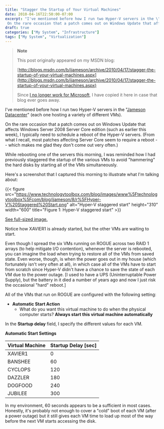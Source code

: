 ```yaml
---
title: "Stagger the Startup of Your Virtual Machines"
date: 2010-04-16T22:50:00-07:00
excerpt: "I've mentioned before how I run two Hyper-V servers in the \" Jameson Datacenter \" (each one hosting a variety of different VMs). 
 On the rare occasion that a patch comes out on Windows Update that affects Windows Server 2008 Server Core edition (such..."
draft: true
categories: ["My System", "Infrastructure"]
tags: ["My System", "Virtualization"]
---
```


> **Note**
>
> This post originally appeared on my MSDN blog:
>
> [http://blogs.msdn.com/b/jjameson/archive/2010/04/17/stagger-the-startup-of-your-virtual-machines.aspx](http://blogs.msdn.com/b/jjameson/archive/2010/04/17/stagger-the-startup-of-your-virtual-machines.aspx)
>
> Since [I no longer work for Microsoft](/blog/jjameson/2011/09/02/last-day-with-microsoft), I have copied it here in case that blog                 ever goes away.

I've mentioned before how I run two Hyper-V servers in the "[Jameson
Datacenter](/blog/jjameson/2009/09/14/the-jameson-datacenter)" (each one hosting a variety of different VMs).

On the rare occasion that a patch comes out on Windows Update that affects Windows         Server 2008 Server Core edition (such as earlier this week), I typically need to         schedule a reboot of the Hyper-V servers. (From what I recall, most patches affecting         Server Core seem to require a reboot -- which makes me glad they don't come out         very often.)

While rebooting one of the servers this morning, I was reminded how I had previously         staggered the startup of the various VMs to avoid "hammering" the hard disks by         starting all of the VMs simultaneously.

Here's a screenshot that I captured this morning to illustrate what I'm talking         about:

{{< figure
src="https://www.technologytoolbox.com/blog/images/www%5Ftechnologytoolbox%5Fcom/blog/jjameson/8/r%5FHyper-V%20Staggered%20Start.png"
alt="Hyper-V staggered start"
height="310"
width="600"
title="Figure 1: Hyper-V staggered start" >}}

[See full-sized image.](/blog/images/www_technologytoolbox_com/blog/jjameson/8/o_Hyper-V%20Staggered%20Start.png)

Notice how XAVIER1 is already started, but the other VMs are waiting to start.

Even though I spread the six VMs running on ROGUE across two RAID 1 arrays (to help         mitigate I/O contention), whenever the server is rebooted, you can imagine the load         when trying to restore all of the VMs from saved state. Even worse, though, is when         the power goes out in my house (which fortunately isn't very often at all), in which         case all of the VMs have to start from scratch since Hyper-V didn't have a chance         to save the state of each VM due to the power outage. [I used to have a UPS (Uninterruptable         Power Supply), but the battery in it died a number of years ago and now I just risk         the occasional "hard" reboot.]

All of the VMs that run on ROGUE are configured with the following setting:

- **Automatic Start Action**
  - What do you want this virtual machine to do when the physical computer starts? **Always start this virtual machine automatically**

In the **Startup delay** field, I specify the different values for         each VM.

**Automatic Start Settings**

|                     Virtual Machine<br>                 |                     Startup Delay [sec]<br>                 |
| --- | --- |
|                     XAVIER1<br>                 |                     0<br>                 |
|                     BANSHEE<br>                 |                     60<br>                 |
|                     CYCLOPS<br>                 |                     120<br>                 |
|                     DAZZLER<br>                 |                     180<br>                 |
|                     DOGFOOD<br>                 |                     240<br>                 |
|                     JUBILEE<br>                 |                     300<br>                 |

In my environment, 60 seconds appears to be a sufficient in most cases. Honestly,         it's probably not enough to cover a "cold" boot of each VM (after a power outage)         but it still gives each VM time to load up most of the way before the next VM starts         accessing the disk.

